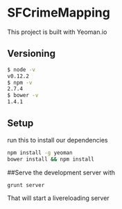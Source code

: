 # SFCrimeMapping

This project is built with Yeoman.io
## Versioning

```sh
$ node -v
v0.12.2
$ npm -v
2.7.4
$ bower -v
1.4.1
```

## Setup
run this to install our dependencies
```sh
npm install -g yeoman
bower install && npm install
```


##Serve the development server with
```sh
grunt server
```

That will start a livereloading server
